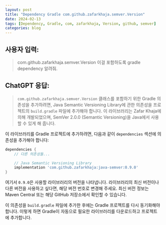 ```yaml
---
layout: post
title: "Dependency Gradle com.github.zafarkhaja.semver.Version"
date: 2024-02-13
tags: [Dependency, Gradle, com, zafarkhaja, Version, github, semver]
categories: blog
---
```


## 사용자 입력:
> com.github.zafarkhaja.semver.Version 이걸 포함하도록 gradle dependency  알려줘.

## ChatGPT 응답:
> `com.github.zafarkhaja.semver.Version` 클래스를 포함하기 위한 Gradle 의존성을 추가하려면, Java Semantic Versioning Library에 관한 의존성을 프로젝트의 `build.gradle` 파일에 추가해야 합니다. 이 라이브러리는 Zafar Khaja에 의해 개발되었으며, SemVer 2.0.0 (Semantic Versioning)을 Java에서 사용할 수 있게 해 줍니다.

이 라이브러리를 Gradle 프로젝트에 추가하려면, 다음과 같이 `dependencies` 섹션에 의존성을 추가해야 합니다:

```gradle
dependencies {
    // 다른 의존성들...

    // Java Semantic Versioning Library
    implementation 'com.github.zafarkhaja:java-semver:0.9.0'
}
```

여기서 `0.9.0`은 사용할 라이브러리의 버전을 나타냅니다. 라이브러리의 최신 버전이나 다른 버전을 사용하고 싶다면, 해당 버전 번호로 변경해 주세요. 최신 버전 정보는 Maven Central 또는 해당 GitHub 저장소에서 확인할 수 있습니다.

이 의존성을 `build.gradle` 파일에 추가한 후에는 Gradle 프로젝트를 다시 동기화해야 합니다. 이렇게 하면 Gradle이 자동으로 필요한 라이브러리를 다운로드하고 프로젝트에 추가합니다.

